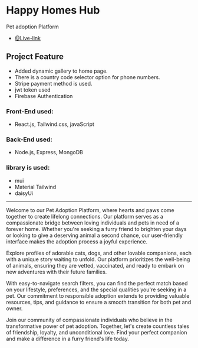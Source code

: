 # Happy Homes Hub 
Pet adoption Platform

- [@Live-link](https://happy-homes-hub.web.app/) 

## Project Feature

- Added dynamic gallery to home page.
- There is a country code selector option for phone numbers.
- Stripe payment method is used.
- jwt token used 
- Firebase Authentication

### Front-End used:
- React.js, Tailwind.css, javaScript

### Back-End used:
- Node.js, Express, MongoDB

### library is used:
- mui
- Material Tailwind
- daisyUi

<hr>

Welcome to our Pet Adoption Platform, where hearts and paws come together to create lifelong connections. Our platform serves as a compassionate bridge between loving individuals and pets in need of a forever home. Whether you're seeking a furry friend to brighten your days or looking to give a deserving animal a second chance, our user-friendly interface makes the adoption process a joyful experience.

Explore profiles of adorable cats, dogs, and other lovable companions, each with a unique story waiting to unfold. Our platform prioritizes the well-being of animals, ensuring they are vetted, vaccinated, and ready to embark on new adventures with their future families.

With easy-to-navigate search filters, you can find the perfect match based on your lifestyle, preferences, and the special qualities you're seeking in a pet. Our commitment to responsible adoption extends to providing valuable resources, tips, and guidance to ensure a smooth transition for both pet and owner.

Join our community of compassionate individuals who believe in the transformative power of pet adoption. Together, let's create countless tales of friendship, loyalty, and unconditional love. Find your perfect companion and make a difference in a furry friend's life today.